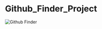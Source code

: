 # Github_Finder_Project
![Github Finder](https://user-images.githubusercontent.com/63904630/85940599-eb551c80-b94f-11ea-9a09-5b17a4af71d8.jpg)
